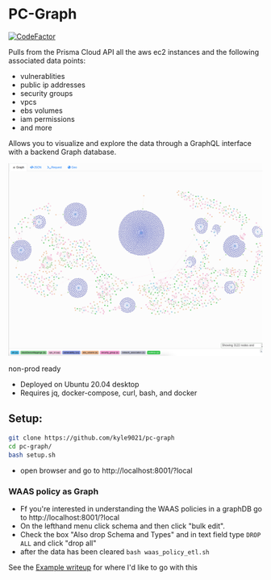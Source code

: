 # PC-Graph
[![CodeFactor](https://www.codefactor.io/repository/github/kyle9021/pc-graph/badge)](https://www.codefactor.io/repository/github/kyle9021/pc-graph)

Pulls from the Prisma Cloud API all the aws ec2 instances and the following associated data points:

* vulnerablities
* public ip addresses
* security groups
* vpcs
* ebs volumes
* iam permissions
* and more

Allows you to visualize and explore the data through a GraphQL interface with a backend Graph database. 

![screen_shot](./img/screen_shot.png)

non-prod ready

* Deployed on Ubuntu 20.04 desktop 
* Requires jq, docker-compose, curl, bash, and docker


## Setup:


```bash
git clone https://github.com/kyle9021/pc-graph
cd pc-graph/
bash setup.sh
```

* open browser and go to http://localhost:8001/?local

### WAAS policy as Graph


* Ff you're interested in understanding the WAAS policies in a graphDB go to http://localhost:8001/?local
* On the lefthand menu click schema and then click "bulk edit".
* Check the box "Also drop Schema and Types" and in text field type `DROP ALL` and click "drop all"
* after the data has been cleared `bash waas_policy_etl.sh`



See the [Example writeup](./examples/jq-rdf-bash.md) for where I'd like to go with this
